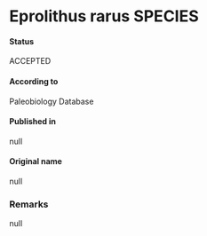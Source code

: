 Eprolithus rarus SPECIES
=======

#### Status
ACCEPTED

#### According to
Paleobiology Database

#### Published in
null

#### Original name
null

### Remarks
null